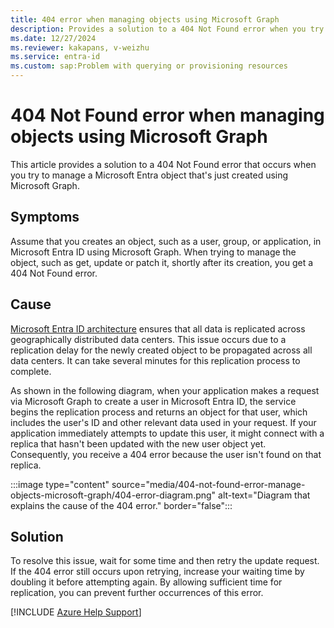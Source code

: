 ```yaml
---
title: 404 error when managing objects using Microsoft Graph
description: Provides a solution to a 404 Not Found error when you try to manage a Microsoft Entra object that's just created using Microsoft Graph.
ms.date: 12/27/2024
ms.reviewer: kakapans, v-weizhu
ms.service: entra-id
ms.custom: sap:Problem with querying or provisioning resources
---
```

# 404 Not Found error when managing objects using Microsoft Graph

This article provides a solution to a 404 Not Found error that occurs when you try to manage a Microsoft Entra object that's just created using Microsoft Graph.

## Symptoms

Assume that you creates an object, such as a user, group, or application, in Microsoft Entra ID using Microsoft Graph. When trying to manage the object, such as get, update or patch it, shortly after its creation, you get a 404 Not Found error. 

## Cause

[Microsoft Entra ID architecture](/entra/architecture/architecture) ensures that all data is replicated across geographically distributed data centers. This issue occurs due to a replication delay for the newly created object to be propagated across all data centers. It can take several minutes for this replication process to complete.

As shown in the following diagram, when your application makes a request via Microsoft Graph to create a user in Microsoft Entra ID, the service begins the replication process and returns an object for that user, which includes the user's ID and other relevant data used in your request. If your application immediately attempts to update this user, it might connect with a replica that hasn't been updated with the new user object yet. Consequently, you receive a 404 error because the user isn't found on that replica.

 :::image type="content" source="media/404-not-found-error-manage-objects-microsoft-graph/404-error-diagram.png" alt-text="Diagram that explains the cause of the 404 error." border="false":::

## Solution

To resolve this issue, wait for some time and then retry the update request. If the 404 error still occurs upon retrying, increase your waiting time by doubling it before attempting again. By allowing sufficient time for replication, you can prevent further occurrences of this error.

[!INCLUDE [Azure Help Support](../../../includes/azure-help-support.md)]